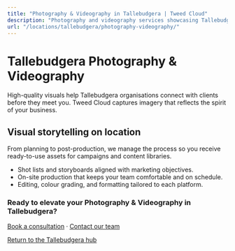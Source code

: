 ```yaml
---
title: "Photography & Videography in Tallebudgera | Tweed Cloud"
description: "Photography and videography services showcasing Tallebudgera teams, products, and places."
url: "/locations/tallebudgera/photography-videography/"
---
```


# Tallebudgera Photography & Videography

High-quality visuals help Tallebudgera organisations connect with clients before they meet you. Tweed Cloud captures imagery that reflects the spirit of your business.

## Visual storytelling on location

From planning to post-production, we manage the process so you receive ready-to-use assets for campaigns and content libraries.

- Shot lists and storyboards aligned with marketing objectives.
- On-site production that keeps your team comfortable and on schedule.
- Editing, colour grading, and formatting tailored to each platform.

### Ready to elevate your Photography & Videography in Tallebudgera?

[Book a consultation](/consultation/) · [Contact our team](/contact/)

[Return to the Tallebudgera hub](/locations/tallebudgera/)
